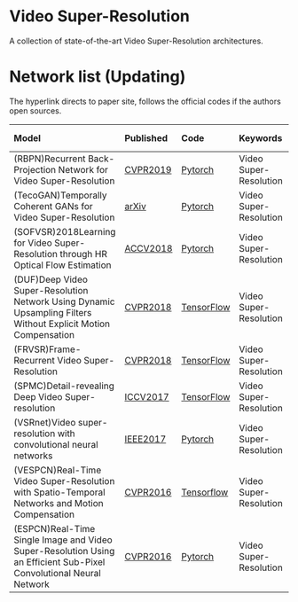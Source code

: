 # Video Super-Resolution
A collection of state-of-the-art Video Super-Resolution architectures.

# Network list (Updating)
The hyperlink directs to paper site, follows the official codes if the authors open sources.

|Model |Published |Code|Keywords|Person liable*|
|:-----|:---------|:-----|:-------|:-------|
|(RBPN)Recurrent Back-Projection Network for Video Super-Resolution| [CVPR2019](http://openaccess.thecvf.com/content_CVPR_2019/html/Haris_Recurrent_Back-Projection_Network_for_Video_Super-Resolution_CVPR_2019_paper.html)|[Pytorch](https://github.com/alterzero/RBPN-PyTorch)| Video Super-Resolution | Kanghui Zhao|
|(TecoGAN)Temporally Coherent GANs for Video Super-Resolution| [arXiv](https://arxiv.org/abs/1811.09393)|[Pytorch](https://github.com/thunil/TecoGAN)| Video Super-Resolution | Kanghui Zhao|
|(SOFVSR)2018Learning for Video Super-Resolution through HR Optical Flow Estimation| [ACCV2018](https://arxiv.org/abs/1809.08573 )|[Pytorch](https://github.com/LongguangWang/SOF-VSR)| Video Super-Resolution | Kanghui Zhao|
|(DUF)Deep Video Super-Resolution Network Using Dynamic Upsampling Filters Without Explicit Motion Compensation| [CVPR2018](http://openaccess.thecvf.com/content_cvpr_2018/html/Jo_Deep_Video_Super-Resolution_CVPR_2018_paper.html)|[TensorFlow](https://github.com/yhjo09/VSR-DUF)| Video Super-Resolution | Kanghui Zhao|
|(FRVSR)Frame-Recurrent Video Super-Resolution| [CVPR2018](https://arxiv.org/abs/1801.04590)|[TensorFlow](https://github.com/msmsajjadi/FRVSR)| Video Super-Resolution | Kanghui Zhao|
|(SPMC)Detail-revealing Deep Video Super-resolution| [ICCV2017](https://arxiv.org/abs/1704.02738)|[TensorFlow](https://github.com/jiangsutx/SPMC_VideoSR)| Video Super-Resolution | Kanghui Zhao|
|(VSRnet)Video super-resolution with convolutional neural networks| [IEEE2017](https://ieeexplore.ieee.org/abstract/document/7444187)|[Pytorch](https://github.com/usstdqq/vsrnet_pytorch)| Video Super-Resolution | Kanghui Zhao|
|(VESPCN)Real-Time Video Super-Resolution with Spatio-Temporal Networks and Motion Compensation| [CVPR2016](http://openaccess.thecvf.com/content_cvpr_2017/html/Caballero_Real-Time_Video_Super-Resolution_CVPR_2017_paper.html)|[Tensorflow](https://github.com/JuheonYi/VESPCN-tensorflow)| Video Super-Resolution | Kanghui Zhao|
|(ESPCN)Real-Time Single Image and Video Super-Resolution Using an Efficient Sub-Pixel Convolutional Neural Network| [CVPR2016](https://arxiv.org/abs/1609.05158)|[Pytorch](https://github.com/leftthomas/ESPCN)| Video Super-Resolution | Kanghui Zhao|

